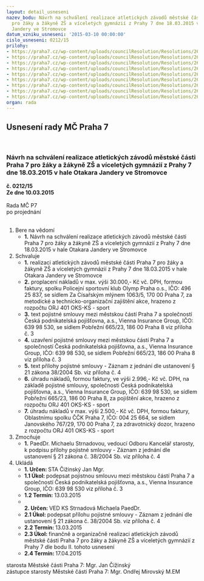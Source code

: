 ```yaml
---
layout: detail_usneseni
nazev_bodu: Návrh na schválení realizace atletických závodů městské části Praha 7
  pro žáky a žákyně ZŠ a víceletých gymnázií z Prahy 7 dne 18.03.2015 v hale Otakara
  Jandery ve Stromovce
datum_vzniku_usneseni: '2015-03-10 00:00:00'
cislo_usneseni: 0212/15
prilohy:
- https://praha7.cz/wp-content/uploads/councilResolution/Resolutions/26636/13-15-m4d_atleticke_zavody_2015.doc
- https://praha7.cz/wp-content/uploads/councilResolution/Resolutions/26636/13-15-zap%c5%afj%c4%8den%c3%ad_haly_-_atletick%c3%a9_z%c3%a1vody.pdf
- https://praha7.cz/wp-content/uploads/councilResolution/Resolutions/26636/13-15-pojistna_smlouva_atleticke_zavody_18_03_2015.pdf
- https://praha7.cz/wp-content/uploads/councilResolution/Resolutions/26636/13-15-pojistna_smlouva_atleticke_zavody_18_03_2015_zaznam_z_jednani.pdf
- https://praha7.cz/wp-content/uploads/councilResolution/Resolutions/26636/13-15-pojistna_smlouva_den_senioru_04_03_2015_vpp.pdf
- https://praha7.cz/wp-content/uploads/councilResolution/Resolutions/26636/13-15-pojistna_smlouva_den_senioru_04_03_2015_dpp.pdf
- https://praha7.cz/wp-content/uploads/councilResolution/Resolutions/26636/13-15-raris_mc_p7_bp_den_senioru_04_03_2015.pdf
- https://praha7.cz/wp-content/uploads/councilResolution/Resolutions/26636/13-15-or_cpp_den_pro_seniory_04_03_2015.pdf
- https://praha7.cz/wp-content/uploads/councilResolution/Resolutions/26636/13-15-zapis_1_jednani_sk_25_02_2015.doc
organ: rada
---
```

<div id="ucUsn_pList" class="usn">
	<span><h2>Usnesení rady MČ Praha 7 </h2>
<br></span><div class="standBody">
<span><h3>Návrh na schválení realizace atletických závodů městské části Praha 7 pro žáky a žákyně ZŠ a víceletých gymnázií z Prahy 7 dne 18.03.2015 v hale Otakara Jandery ve Stromovce</h3></span><div class="center">
		<strong>č. 0212/15</strong><br>
	</div>
<div class="center">
		<strong>Ze dne 10.03.2015</strong><br><br>
	</div>Rada MČ P7<br> po projednání<br><br><ol>
<li>Bere na vědomí<ul><li>
<strong>1.</strong> Návrh na schválení realizace atletických závodů městské části Praha 7 pro žáky a žákyně ZŠ a víceletých gymnázií z Prahy 7 dne 18.03.2015 v hale Otakara Jandery ve Stromovce</li></ul>
</li>
<li>Schvaluje<ul>
<li>
<strong>1.</strong> realizaci atletických závodů městské části Praha 7 pro žáky a žákyně ZŠ a víceletých gymnázií z Prahy 7 dne 18.03.2015 v hale Otakara Jandery ve Stromovce</li>
<li>
<strong>2.</strong> proplacení nákladů v max. výši 30.000,- Kč vč. DPH, formou faktury, spolku Policejní sportovní klub Olymp Praha o.s., IČO: 496 25 837, se sídlem Za Císařským mlýnem 1063/5, 170 00 Praha 7, za metodické a technicko-organizační zajištění akce, hrazeno z rozpočtu ORJ 401 OKS-KS - sport</li>
<li>
<strong>3.</strong> text pojistné smlouvy mezi městskou částí Praha 7 a společností Česká podnikatelská pojišťovna, a.s., Vienna Insurance Group, IČO: 639 98 530, se sídlem Pobřežní 665/23, 186 00 Praha 8 viz příloha č. 3</li>
<li>
<strong>4.</strong> uzavření pojistné smlouvy mezi městskou částí Praha 7 a společností Česká podnikatelská pojišťovna, a.s., Vienna Insurance Group, IČO: 639 98 530, se sídlem Pobřežní 665/23, 186 00 Praha 8 viz příloha č. 3</li>
<li>
<strong>5.</strong> text přílohy pojistné smlouvy - Záznam z jednání dle ustanovení § 21 zákona 38/2004 Sb. viz příloha č. 4</li>
<li>
<strong>6.</strong> úhradu nákladů, formou faktury, ve výši 2.996,- Kč vč. DPH, na základě pojistné smlouvy, společnosti Česká podnikatelská pojišťovna, a.s., Vienna Insurance Group, IČO: 639 98 530, se sídlem Pobřežní 665/23, 186 00 Praha 8, za pojištění akce, hrazeno z rozpočtu ORJ 401 OKS-KS - sport</li>
<li>
<strong>7.</strong> úhradu nákladů v max. výši 2.500,- Kč vč. DPH, formou faktury, Oblastnímu spolku ČČK Praha 7, IČO: 004 25 664, se sídlem Janovského 767/29, 170 00 Praha 7, za zdravotnický dozor, hrazeno z rozpočtu ORJ 401 OKS-KS - sport</li>
</ul>
</li>
<li>Zmocňuje<ul><li>
<strong>1.</strong> PaedDr. Michaelu Strnadovou, vedoucí Odboru Kancelář starosty, k podpisu přílohy pojistné smlouvy - Záznam z jednání dle ustanovení § 21 zákona č. 38/2004 Sb. viz příloha č. 4</li></ul>
</li>
<li>Ukládá<ul>
<li>
<strong>1. Určen: </strong>STA Čižinský Jan Mgr.</li>
<li>
<strong>1.1 Úkol: </strong>podepsat pojistnou smlouvu mezi městskou částí Praha 7 a společností Česká podnikatelská pojišťovna, a.s., Vienna Insurance Group, IČO: 639 98 530 viz příloha č. 3</li>
<li>
<strong>1.2 Termín: </strong>13.03.2015</li>
<li>
<strong><br>2. Určen: </strong>VED KS Strnadová Michaela PaedDr.</li>
<li>
<strong>2.1 Úkol: </strong>podepsat přílohu pojistné smlouvy - Záznam z jednání dle ustanovení § 21 zákona č. 38/2004 Sb. viz příloha č. 4</li>
<li>
<strong>2.2 Termín: </strong>13.03.2015</li>
<li>
<strong>2.3 Úkol: </strong>finančně a organizačně realizaci atletických závodů městské části Praha 7 pro žáky a žákyně ZŠ a víceletých gymnázií z Prahy 7 dle bodu II. tohoto usnesení</li>
<li>
<strong>2.4 Termín: </strong>17.04.2015</li>
</ul>
</li>
</ol>starosta Městské části Praha 7: Mgr. Jan Čižinský<br>zástupce starosty Městské části Praha 7: Mgr. Ondřej Mirovský M.EM 
</div>
</div>